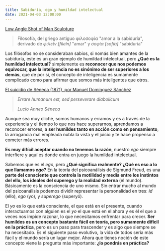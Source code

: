 ```yaml
---
title: Sabiduría, ego y humildad intelectual
date: 2021-04-03 12:00:00
---
```

<blog-img src="pexels-4046386.jpg">
	<a href="https://www.pexels.com/photo/low-angle-shot-of-man-sculpture-4046386/" target="_blank" rel="noopener noreferrer nofollow">Low Angle Shot of Man Sculpture</a>
</blog-img>

> Filosofía, del griego antiguo φιλοσοφία "amor a la sabiduría", derivado de *φιλεῖν [fileîn]* "amar" y *σοφία [sofía]* "sabiduría"

Los filósofos no se consideraban sabios, si nomás bien amantes de la sabiduría, este es un gran ejemplo de humildad intelectual, pero **¿Qué es la humildad intelectual?** simplemente es **reconocer que nos podemos equivocar, que la inteligencia no es sinónimo de ser superiores a los demás**, que de por si, el concepto de inteligencia es sumamente complicado como para afirmar que somos más inteligentes que otros.

<blog-img src="seneca.jpg">
	<a href="https://es.wikipedia.org/wiki/Manuel_Dom%C3%ADnguez_S%C3%A1nchez_(pintor)" target="_blank" rel="noopener noreferrer nofollow">El suicidio de Séneca (1871), por Manuel Domínguez Sánchez</a>
</blog-img>

> *Errare humanum est, sed perseverare diabolicum*
> 
> <cite>Lucio Anneo Séneca</cite>

Aunque sea muy cliché, somos humanos y erramos y es a través de la experiencia y el tiempo lo que nos hace superarnos, aprendamos a reconocer errores, a **ser humildes tanto en acción como en pensamiento**, la arrogancia mal empleada nubla la vista y el juicio y te hace propenso a cometer más errores.

**Es muy difícil aceptar cuando no tenemos la razón**, nuestro *ego* siempre interfiere y aquí es donde entra en juego la humildad intelectual.

Sabemos que es el *ego*, pero **¿Qué significa realmente? ¿Qué es eso a lo que llamamos *ego*?** En la teoría del psicoanálisis de Sigmund Freud, es una **parte del consciente que controla la motilidad y media entre los instintos del ello, los ideales del superego y la realidad externa** (el mundo). Básicamente es la consciencia de uno mismo. Sin entrar mucho al mundo del psicoanálisis podemos dividir representar la personalidad en tres: *id* (ello), *ego* (yo), y *superego* (superyó).

<blog-img src="id-ego-superego.svg"></blog-img>

El *yo* es lo que está consciente, el que está en el presente, cuando interactuamos con alguien es el *yo* el que está en el ahora y es él el que a veces nos impide razonar, lo que necesitamos enfrentar para crecer. **Ser humildes es un concepto bastante fácil en teoría, pero sumamente difícil en la práctica**, pero es un paso para trascender y es algo que siempre se ha necesitado. Es el siguiente paso evolutivo, la vida de todos sería más fácil y el mundo sería un lugar mejor. Ahora que tienes noción de este concepto viene la pregunta más importante: **¿lo pondrás en práctica?**
